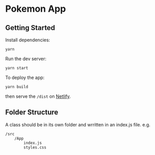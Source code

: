 # Pokemon App

## Getting Started

Install dependencies:

```shell
yarn
```

Run the dev server:

```shell
yarn start
```

To deploy the app:

```shell
yarn build
```

then serve the `/dist` on [Netlify](https://www.netlify.com/).

## Folder Structure

A class should be in its own folder and wrritten in an index.js file. e.g.

```
/src
    /App
        index.js
        styles.css
```
